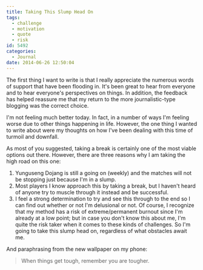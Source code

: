 ```yaml
---
title: Taking This Slump Head On
tags:
  - challenge
  - motivation
  - quote
  - risk
id: 5492
categories:
  - Journal
date: 2014-06-26 12:50:04
---
```


The first thing I want to write is that I really appreciate the numerous words of support that have been flooding in. It's been great to hear from everyone and to hear everyone's perspectives on things. In addition, the feedback has helped reassure me that my return to the more journalistic-type blogging was the correct choice.

I'm not feeling much better today. In fact, in a number of ways I'm feeling worse due to other things happening in life. However, the one thing I wanted to write about were my thoughts on how I've been dealing with this time of turmoil and downfall.

As most of you suggested, taking a break is certainly one of the most viable options out there. However, there are three reasons why I am taking the high road on this one:

1.  Yunguseng Dojang is still a going on (weekly) and the matches will not be stopping just because I'm in a slump.
2.  Most players I know approach this by taking a break, but I haven't heard of anyone try to muscle through it instead and be successful.
3.  I feel a strong determination to try and see this through to the end so I can find out whether or not I'm delusional or not.
Of course, I recognize that my method has a risk of extreme/permanent burnout since I'm already at a low point; but in case you don't know this about me, I'm quite the risk taker when it comes to these kinds of challenges. So I'm going to take this slump head on, regardless of what obstacles await me.

And paraphrasing from the new wallpaper on my phone:
> When things get tough, remember you are tougher.